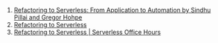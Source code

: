 
1. [Refactoring to Serverless: From Application to Automation by Sindhu Pillai and Gregor Hohpe](https://aws.amazon.com/blogs/devops/refactoring-to-serverless-from-application-to-automation/)
2. [Refactoring to Serverless](https://serverlessland.com/content/guides/refactoring-serverless/introduction?ref=search)
3. [Refactoring to Serverless | Serverless Office Hours](https://www.youtube.com/watch?v=F7wxgWaccHs?ref=serverlessland)